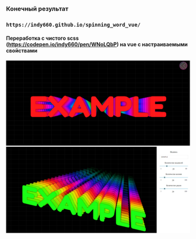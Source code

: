 ### Конечный результат
### `https://indy660.github.io/spinning_word_vue/`

#### Переработка с чистого scss (https://codepen.io/indy660/pen/WNoLQbP) на vue с настраиваемыми свойствами

![](/src/assets/Screenshot_2.png)
![](/src/assets/Screenshot_1.png)